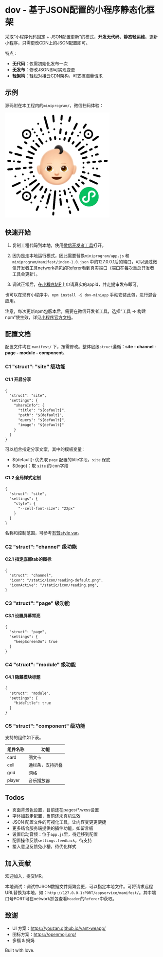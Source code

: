 # dov - 基于JSON配置的小程序静态化框架

采取“小程序代码固定 + JSON配置更新”的模式，**开发无代码、静态轻运维**。更新小程序，只需更改CDN上的JSON配置即可。

特点：
 - **无代码**：仅需初始化发布一次
 - **无发布**：修改JSON即可实现变更
 - **轻架构**：轻松对接云CDN架构，可支撑海量请求


## 示例

源码附在本工程内的`miniprogram/`，微信扫码体验：

![Hi多福](./hidov.jpg)


## 快速开始

1. 复制工程代码到本地，使用[微信开发者工具](https://developers.weixin.qq.com/miniprogram/dev/devtools/download.html)打开。

2. 因为是走本地运行模式，因此需要替换`miniprogram/app.js` 和 `miniprogram/manifest/index-1.0.json` 中的127.0.0.1后的端口，可以通过微信开发者工具network抓包的Referer看到真实端口（端口在每次重启开发者工具会更新）。

3. 调试正常后，在[小程序MP](https://mp.weixin.qq.com/)上申请真实的appid，并走提审发布即可。

也可以在现有小程序中，`npm install -S dov-miniapp` 手动安装此包，进行混合应用。

注意，每次更新npm包版本后，需要在微信开发者工具，选择“工具 -> 构建npm”使生效，详见[小程序官方文档](https://developers.weixin.qq.com/miniprogram/dev/devtools/npm.html)。


## 配置文档

配置文件均在 `manifest/` 下，按需修改。整体层级`struct`遵循：**site -  channel - page - module - component**。

### C1 "struct": "site" 级功能
#### C1.1 开启分享
```
{
  "struct": "site",
  "settings": {
    "shareInfo": {
      "title": "${default}",
      "path": "${default}",
      "query": "${default}",
      "image": "${default}"
    }
  }
}
```
可以组合指定分享文案，其中的模板变量：
 - ${default}: 优先取 `page` 配置的title字段，`site` 保底
 - ${logo}：取 `site` 的icon字段

#### C1.2 全局样式定制
```
{
  "struct": "site",
  "settings": {
    "style": {
      "--cell-font-size": "22px"
    }
  }
}
```
名称和控制范围，可参考[有赞style var](https://github.com/youzan/vant-weapp/blob/dev/packages/common/style/var.less)。

### C2 "struct": "channel" 级功能
#### C2.1 指定底部tab的图标
```
{
  "struct": "channel",
  "icon": "/static/icon/reading-default.png",
  "iconActive": "/static/icon/reading.png",
}
```

### C3 "struct": "page" 级功能
#### C3.1 设置屏幕常亮
```
{
  "struct": "page",
  "settings": {
    "keepScreenOn": true
  }
}
```

### C4 "struct": "module" 级功能
#### C4.1 隐藏模块标题
```
{
  "struct": "module",
  "settings": {
    "hideTitle": true
  }
}
```

### C5 "struct": "component" 级功能

支持的组件如下表。

| 组件名称 | 功能             |
| -------- | -------------- |
| card     | 图文卡          |
| cell     | 通栏条，支持折叠  |
| grid     | 网格            |
| player   | 音乐播放器       |


## Todos

* 页面背景色设置，目前还在pages/*.wxss设置
* 字体加载走配置，当前还未真机生效
* JSON 配置文件的可视化工具，让内容变更更便捷
* 更多结合服务端提供的插件功能，如留言板
* 设置启动音频：位于`app.js`里，待迁移到配置
* 配置操作反馈`settings.feedback`，待支持
* 接入意见反馈兔小槽，待优化样式


## 加入贡献

欢迎加入，提交MR。

本地调试：调试中JSON数据文件频繁变更，可以指定本地文件。可将请求远程URL替换为本地，如：`http://127.0.0.1:PORT/appservice/manifest/`。其中端口号PORT可在network抓包查看`header`的`Referer`中获取。


## 致谢

 - UI 方案：<https://youzan.github.io/vant-weapp/>
 - 图标方案：<https://openmoji.org/>
 - 多福 & 妈妈

Built with love.
